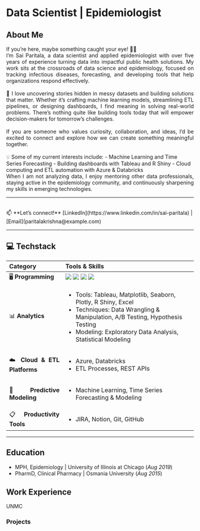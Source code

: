 # Data Scientist | Epidemiologist

## About Me

<div align="justify">
If you’re here, maybe something caught your eye! 👋🏾

<br>
I’m Sai Paritala, a data scientist and applied epidemiologist with over five years of experience turning data into impactful public health solutions. My work sits at the crossroads of data science and epidemiology, focused on tracking infectious diseases, forecasting, and developing tools that help organizations respond effectively.
<br>

<br>
🔎 I love uncovering stories hidden in messy datasets and building solutions that matter. Whether it’s crafting machine learning models, streamlining ETL pipelines, or designing dashboards, I find meaning in solving real-world problems. There’s nothing quite like building tools today that will empower decision-makers for tomorrow’s challenges.
<br>

<br>
If you are someone who values curiosity, collaboration, and ideas, I’d be excited to connect and explore how we can create something meaningful together.
</div>
<br>
💡 Some of my current interests include:
- Machine Learning and Time Series Forecasting
- Building dashboards with Tableau and R Shiny
- Cloud computing and ETL automation with Azure & Databricks

<div align="justify">
When I am not analyzing data, I enjoy mentoring other data professionals, staying active in the epidemiology community, and continuously sharpening my skills in emerging technologies.
</div>

---

<br>
📫 **Let’s connect!**  
[LinkedIn](https://www.linkedin.com/in/sai-paritala) | [Email](paritalakrishna@example.com)
<br>


---

## 💻 Techstack

<table>
  <thead>
    <tr>
      <th style="text-align:justify; width: 30%;">Category</th>
      <th style="text-align:justify; width: 70%;">Tools & Skills</th>
    </tr>
  </thead>
  <tbody>
    <tr>
      <td style="text-align:justify;">🖥️ <b>Programming</b></td>
      <td>
        <img src="https://img.shields.io/badge/Python-3776AB?style=for-the-badge&logo=python&logoColor=white" />
        <img src="https://img.shields.io/badge/R-276DC3?style=for-the-badge&logo=r&logoColor=white" />
        <img src="https://img.shields.io/badge/SAS-2E8B57?style=for-the-badge&logoColor=white" />
        <img src="https://img.shields.io/badge/SQL-4169E1?style=for-the-badge&logoColor=white" />
      </td>
    </tr>
    <tr>
      <td style="text-align:justify;">📊 <b>Analytics</b></td>
      <td>
        <ul>
          <li>Tools: Tableau, Matplotlib, Seaborn, Plotly, R Shiny, Excel</li>
          <li>Techniques: Data Wrangling & Manipulation, A/B Testing, Hypothesis Testing</li>
          <li>Modeling: Exploratory Data Analysis, Statistical Modeling</li>
        </ul>
      </td>
    </tr>
    <tr>
      <td style="text-align:justify;">☁️ <b>Cloud & ETL Platforms</b></td>
      <td>
        <ul>
          <li>Azure, Databricks</li>
          <li>ETL Processes, REST APIs</li>
        </ul>
      </td>
    </tr>
    <tr>
      <td style="text-align:justify;">🤖 <b>Predictive Modeling</b></td>
      <td>
        <ul>
          <li>Machine Learning, Time Series Forecasting & Modeling</li>
        </ul>
      </td>
    </tr>
    <tr>
      <td style="text-align:justify;">📋 <b>Productivity Tools</b></td>
      <td>
        <ul>
          <li>JIRA, Notion, Git, GitHub</li>
        </ul>
      </td>
    </tr>
  </tbody>
</table>

---

## Education
- MPH, Epidemiology | University of Illinois at Chicago (_Aug 2019_)
- PharmD, Clinical Pharmacy | Osmania University (_Aug 2015_)

## Work Experience
UNMC

### Projects
